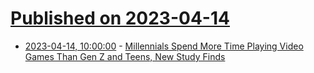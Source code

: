 # [Published on 2023-04-14](index.md)

* [2023-04-14, 10:00:00](https://games.slashdot.org/story/23/04/14/023252/millennials-spend-more-time-playing-video-games-than-gen-z-and-teens-new-study-finds?utm_source=rss1.0mainlinkanon&utm_medium=feed) - [Millennials Spend More Time Playing Video Games Than Gen Z and Teens, New Study Finds](https://games.slashdot.org/story/23/04/14/023252/millennials-spend-more-time-playing-video-games-than-gen-z-and-teens-new-study-finds?utm_source=rss1.0mainlinkanon&utm_medium=feed)
